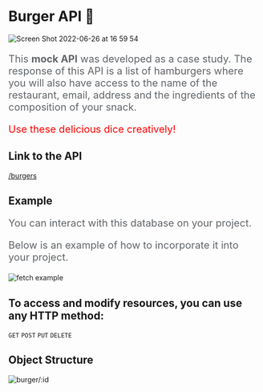 # Burger API :hamburger:

![Screen Shot 2022-06-26 at 16 59 54](https://user-images.githubusercontent.com/16991001/175823046-417164c0-48b1-41b2-8020-adda0e35d689.png)


<p style="color: #616569; font-size: 1.25rem">This <strong>mock API</strong> was developed as a case study. The response of this API is a list of hamburgers where you will also have access to the name of the restaurant, email, address and the ingredients of the composition of your snack.</p>

<p style="color: red; font-size: 1.25rem">Use these delicious dice creatively!</p>

## Link to the API

[/burgers](https://mm-burger-api.herokuapp.com/)

## Example

<p style=" color: #616569; font-size: 1.25rem">You can interact with this database on your project. </p>

<p style=" color: #616569; font-size: 1.25rem">Below is an example of how to incorporate it into your project. </p>

![fetch example](https://user-images.githubusercontent.com/16991001/175823247-fea282eb-e8d0-48da-943b-d68b55279bdf.png)

## To access and modify resources, you can use any HTTP method:

<code>GET</code>
<code>POST</code>
<code>PUT</code>
<code>DELETE</code>

## Object Structure

![burger/:id](https://user-images.githubusercontent.com/16991001/175823849-953b0a75-33b3-4e3e-80e2-ebcc8ddc054e.png)
